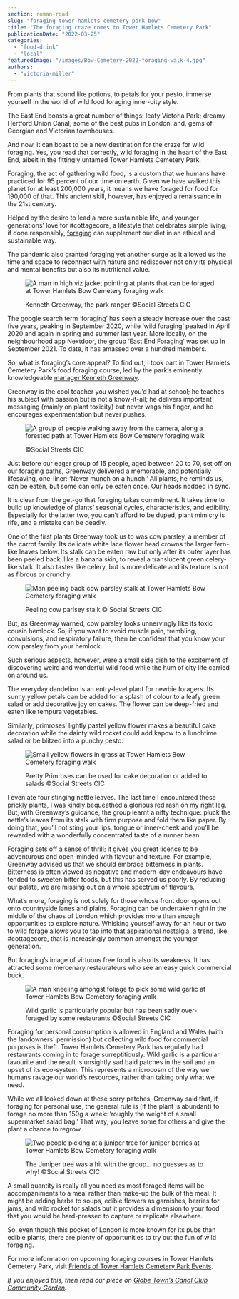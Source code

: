 ```yaml
---
section: roman-road
slug: "foraging-tower-hamlets-cemetery-park-bow"
title: "The foraging craze comes to Tower Hamlets Cemetery Park"
publicationDate: "2022-03-25"
categories: 
  - "food-drink"
  - "local"
featuredImage: "/images/Bow-Cemetery-2022-foraging-walk-4.jpg"
authors: 
  - "victoria-miller"
---
```


From plants that sound like potions, to petals for your pesto, immerse yourself in the world of wild food foraging inner-city style.

The East End boasts a great number of things: leafy Victoria Park; dreamy Hertford Union Canal; some of the best pubs in London, and, gems of Georgian and Victorian townhouses.   

And now, it can boast to be a new destination for the craze for wild foraging. Yes, you read that correctly, wild foraging in the heart of the East End, albeit in the fittingly untamed Tower Hamlets Cemetery Park.

Foraging, the act of gathering wild food, is a custom that we humans have practiced for 95 percent of our time on earth. Given we have walked this planet for at least 200,000 years, it means we have foraged for food for 190,000 of that. This ancient skill, however, has enjoyed a renaissance in the 21st century.

Helped by the desire to lead a more sustainable life, and younger generations’ love for #cottagecore, a lifestyle that celebrates simple living, if done responsibly, [foraging](https://www.bbcgoodfood.com/howto/guide/foraging) can supplement our diet in an ethical and sustainable way.

The pandemic also granted foraging yet another surge as it allowed us the time and space to reconnect with nature and rediscover not only its physical and mental benefits but also its nutritional value.

<figure>

![A man in high viz jacket pointing at plants that can be foraged at Tower Hamlets Bow Cemetery foraging walk](/images/Bow-Cemetery-2022-foraging-walk-7-1024x683.jpg)

<figcaption>

Kenneth Greenway, the park ranger ©Social Streets CIC

</figcaption>

</figure>

The google search term ‘foraging’ has seen a steady increase over the past five years, peaking in September 2020, while ‘wild foraging’ peaked in April 2020 and again in spring and summer last year. More locally, on the neighbourhood app Nextdoor, the group ‘East End Foraging’ was set up in September 2021. To date, it has amassed over a hundred members.

So, what is foraging’s core appeal? To find out, I took part in Tower Hamlets Cemetery Park’s food foraging course, led by the park’s eminently knowledgeable [manager Kenneth Greenway](https://romanroadlondon.com/ken-greenway-tower-hamlets-cemetery-park-manager/).

Greenway is the cool teacher you wished you’d had at school; he teaches his subject with passion but is not a know-it-all; he delivers important messaging (mainly on plant toxicity) but never wags his finger, and he encourages experimentation but never pushes.

<figure>

![A group of people walking away from the camera, along a forested path at Tower Hamlets Bow Cemetery foraging walk](/images/Bow-Cemetery-2022-foraging-walk-11-1024x683.jpg)

<figcaption>

©Social Streets CIC

</figcaption>

</figure>

Just before our eager group of 15 people, aged between 20 to 70, set off on our foraging paths, Greenway delivered a memorable, and potentially lifesaving, one-liner: ‘Never munch on a hunch.’ All plants, he reminds us, can be eaten, but some can only be eaten once. Our heads nodded in sync.

It is clear from the get-go that foraging takes commitment. It takes time to build up knowledge of plants’ seasonal cycles, characteristics, and edibility. Especially for the latter two, you can’t afford to be duped; plant mimicry is rife, and a mistake can be deadly.

One of the first plants Greenway took us to was cow parsley, a member of the carrot family. Its delicate white lace flower head crowns the larger fern-like leaves below. Its stalk can be eaten raw but only after its outer layer has been peeled back, like a banana skin, to reveal a translucent green celery-like stalk. It also tastes like celery, but is more delicate and its texture is not as fibrous or crunchy.

<figure>

![Man peeling back cow parsley stalk at Tower Hamlets Bow Cemetery foraging walk](/images/Bow-Cemetery-2022-foraging-walk-2-1024x683.jpg)

<figcaption>

Peeling cow parlsey stalk © Social Streets CIC

</figcaption>

</figure>

But, as Greenway warned, cow parsley looks unnervingly like its toxic cousin hemlock. So, if you want to avoid muscle pain, trembling, convulsions, and respiratory failure, then be confident that you know your cow parsley from your hemlock.

Such serious aspects, however, were a small side dish to the excitement of discovering weird and wonderful wild food while the hum of city life carried on around us.

The everyday dandelion is an entry-level plant for newbie foragers. Its sunny yellow petals can be added for a splash of colour to a leafy green salad or add decorative joy on cakes. The flower can be deep-fried and eaten like tempura vegetables.

Similarly, primroses’ lightly pastel yellow flower makes a beautiful cake decoration while the dainty wild rocket could add kapow to a lunchtime salad or be blitzed into a punchy pesto.

<figure>

![Small yellow flowers in grass at Tower Hamlets Bow Cemetery foraging walk](/images/Bow-Cemetery-2022-foraging-walk-1-1024x683.jpg)

<figcaption>

Pretty Primroses can be used for cake decoration or added to salads ©Social Streets CIC

</figcaption>

</figure>

I even ate four stinging nettle leaves. The last time I encountered these prickly plants, I was kindly bequeathed a glorious red rash on my right leg. But, with Greenway’s guidance, the group learnt a nifty technique: pluck the nettle’s leaves from its stalk with firm purpose and fold them like paper. By doing that, you’ll not sting your lips, tongue or inner-cheek and you’ll be rewarded with a wonderfully concentrated taste of a runner bean.

Foraging sets off a sense of thrill; it gives you great licence to be adventurous and open-minded with flavour and texture. For example, Greenway advised us that we should embrace bitterness in plants. Bitterness is often viewed as negative and modern-day endeavours have tended to sweeten bitter foods, but this has served us poorly. By reducing our palate, we are missing out on a whole spectrum of flavours.

What’s more, foraging is not solely for those whose front door opens out onto countryside lanes and plains. Foraging can be undertaken right in the middle of the chaos of London which provides more than enough opportunities to explore nature. Whisking yourself away for an hour or two to wild forage allows you to tap into that aspirational nostalgia, a trend, like #cottagecore, that is increasingly common amongst the younger generation. 

But foraging’s image of virtuous free food is also its weakness. It has attracted some mercenary restaurateurs who see an easy quick commercial buck.

<figure>

![A man kneeling amongst foliage to pick some wild garlic at Tower Hamlets Bow Cemetery foraging walk](/images/Bow-Cemetery-2022-foraging-walk-13-1024x683.jpg)

<figcaption>

Wild garlic is particularly popular but has been sadly over-foraged by some restaurants ©Social Streets CIC

</figcaption>

</figure>

Foraging for personal consumption is allowed in England and Wales (with the landowners' permission) but collecting wild food for commercial purposes is theft. Tower Hamlets Cemetery Park has regularly had restaurants coming in to forage surreptitiously. Wild garlic is a particular favourite and the result is unsightly sad bald patches in the soil and an upset of its eco-system. This represents a microcosm of the way we humans ravage our world’s resources, rather than taking only what we need. 

While we all looked down at these sorry patches, Greenway said that, if foraging for personal use, the general rule is (if the plant is abundant) to forage no more than 150g a week: ‘roughly the weight of a small supermarket salad bag.’ That way, you leave some for others and give the plant a chance to regrow.

<figure>

![Two people picking at a juniper tree for juniper berries at Tower Hamlets Bow Cemetery foraging walk](/images/Bow-Cemetery-2022-foraging-walk-6-1024x683.jpg)

<figcaption>

The Juniper tree was a hit with the group... no guesses as to why! ©Social Streets CIC

</figcaption>

</figure>

A small quantity is really all you need as most foraged items will be accompaniments to a meal rather than make-up the bulk of the meal. It might be adding herbs to soups, edible flowers as garnishes, berries for jams, and wild rocket for salads but it provides a dimension to your food that you would be hard-pressed to capture or replicate elsewhere.

So, even though this pocket of London is more known for its pubs than edible plants, there are plenty of opportunities to try out the fun of wild foraging.

For more information on upcoming foraging courses in Tower Hamlets Cemetery Park, visit [Friends of Tower Hamlets Cemetery Park Events](https://www.tickettailor.com/events/thefriendsoftowerhamletscemeterypark).

_If you enjoyed this, then read our piece on [Globe Town’s Canal Club Community Garden](https://romanroadlondon.com/canal-club-community-garden/)._


